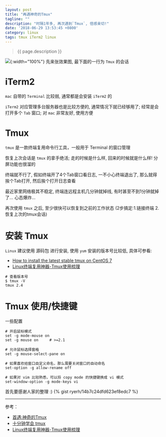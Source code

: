 ```yaml
---
layout: post
title: "再遇神奇的Tmux"
tagline: ""
description: "时隔1年多, 再次遇到`Tmux`, 倍感亲切!"
date: '2018-06-29 13:53:45 +0800'
category: linux
tags: tmux iTerm2 linux
---
```

> {{ page.description }}

![](http://p9fggfk3y.bkt.clouddn.com/20180629060349_tmux.png){:width="100%"}
先来张效果图, 最下面的一行为 `Tmux` 的会话

# iTerm2
`mac` 自带的 `Terminal` 比较弱, 通常都是会安装 `iTerm2` 的

`iTerm2` 对应管理多台服务器也是比较方便的, 通常情况下就已经够用了; 经常是会打开多个 `Tab` 窗口; 对 `mac` 非常友好, 使用方便

# Tmux
`tmux` 是一款终端复用命令行工具，一般用于 Terminal 的窗口管理

恢复上次会话是 `tmux` 的拿手绝活; 走的时候是什么样, 回来的时候就是什么样! 分屏功能也很溜的

终端就不行了, 假如终端开了4个Tab窗口看日志, 一不小心终端退出了, 那么就得挨个Tab打开, 然后挨个打开日志查看

最近家里网络极其不稳定, 终端连远程主机几分钟就掉线, 有时甚至不到1分钟就掉了... 心态爆炸... 

再次使用 `tmux` 之后, 至少很快可以恢复到之前的工作状态 (2步搞定:1.链接终端 2.恢复上次的tmux会话)

# 安装 Tmux
`Linux` 建议使用 源码包 进行安装, 使用 `yum` 安装的版本号比较低, 具体可参看:
- [How to install the latest stable tmux on CentOS 7](https://liyang85.github.io/how-to-install-the-latest-stable-tmux-on-centos7.html)
- [Linux终端复用神器-Tmux使用梳理](https://www.cnblogs.com/kevingrace/p/6496899.html)

```
# 查看版本号
$ tmux -V
tmux 2.4
```

# Tmux 使用/快捷键
一些配置
```nginx
# 开启鼠标模式
set -g mode-mouse on
set -g mouse on     # >=2.1

# 允许鼠标选择窗格
set -g mouse-select-pane on

# 如果喜欢给窗口自定义命名，那么需要关闭窗口的自动命名
set-option -g allow-rename off

# 如果对 vim 比较熟悉，可以将 copy mode 的快捷键换成 vi 模式
set-window-option -g mode-keys vi
```

首先要感谢人家的整理 :)
{% gist ryerh/14b7c24dfd623ef8edc7 %}

---
参考：
- [首遇:神奇的Tmux](https://xu3352.github.io/linux/2017/02/14/magical-tmux)
- [十分钟学会 tmux](https://www.cnblogs.com/kaiye/p/6275207.html)
- [Linux终端复用神器-Tmux使用梳理](https://www.cnblogs.com/kevingrace/p/6496899.html)

